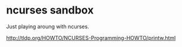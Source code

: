 # ncurses sandbox
Just playing aroung with ncurses.


http://tldp.org/HOWTO/NCURSES-Programming-HOWTO/printw.html


